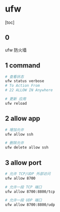 # ufw

[toc]

## 0

ufw 防火墙

## 1 command

```bash
# 查看状态
ufw status verbose
# To Action From
# 22 ALLOW IN Anywhere

# 更新 应用
ufw reload
```

## 2 allow app

```bash
# 增加允许
ufw allow ssh

# 删除允许
ufw delete allow ssh
```

## 3 allow port

```bash
# 允许 TCP/UDP 外部访问
ufw allow 8700

# 允许一段 TCP 端口
ufw allow 8700:8800/tcp

# 允许一段 UDP 端口
ufw allow 8700:8800/udp
```
